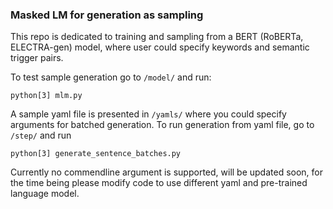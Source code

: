 ### Masked LM for generation as sampling

This repo is dedicated to training and sampling from a BERT (RoBERTa, ELECTRA-gen) model, where user could specify keywords and semantic trigger pairs.

To test sample generation go to `/model/` and run:

```shellscript
python[3] mlm.py
```

A sample yaml file is presented in `/yamls/` where you could specify arguments for batched generation. To run generation from yaml file, go to `/step/` and run 

```shellscript
python[3] generate_sentence_batches.py
```

Currently no commendline argument is supported, will be updated soon, for the time being please modify code to use different yaml and pre-trained language model.
